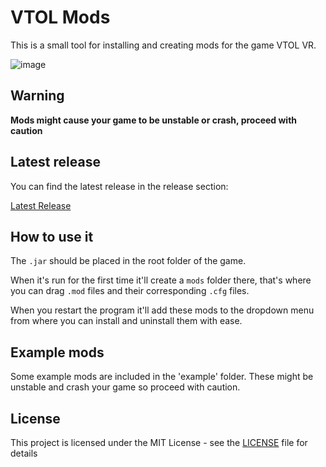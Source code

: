 # VTOL Mods
This is a small tool for installing and creating mods for the game VTOL VR. 

![image](https://i.imgur.com/5Fvu8C3.png)

## Warning
**Mods might cause your game to be unstable or crash, proceed with caution**

## Latest release
You can find the latest release in the release section:

[Latest Release](https://github.com/ketkev/VTOL-Mods/releases/latest)

## How to use it

The `.jar` should be placed in the root folder of the game.

When it's run for the first time it'll create a `mods` folder there, that's where you can drag `.mod` files and their corresponding `.cfg` files.

When you restart the program it'll add these mods to the dropdown menu from where you can install and uninstall them with ease.

## Example mods
Some example mods are included in the 'example' folder.
These might be unstable and crash your game so proceed with caution.

## License

This project is licensed under the MIT License - see the [LICENSE](LICENSE) file for details
